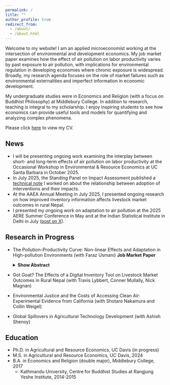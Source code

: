 ```yaml
---
permalink: /
title: ""
author_profile: true
redirect_from: 
  - /about/
  - /about.html
---
```


Welcome to my website! I am an applied microeconomist working at the intersection of environmental and development economics. My job market paper examines how the effect of air pollution on labor productivity varies by past exposure to air pollution, with implications for environmental regulation in developing economies where chronic exposure is widespread. Broadly, my research agenda focuses on the role of market failures such as environmental externalities and imperfect information in economic development. 

My undergraduate studies were in Economics and Religion (with a focus on Buddhist Philosophy) at Middlebury College. In addition to research, teaching is integral to my scholarship. I enjoy inspiring students to see how economics can provide useful tools and models for quantifying and analyzing complex phenomena.

Please click [here](/files/BrooksCV.pdf "Matt's CV") to view my CV.

## News

* I will be presenting ongoing work examining the interplay between short- and long-term effects of air pollution on labor productivity at the Occasional Workshop in Environmental & Resource Economics at UC Santa Barbara in October 2025.
* In July 2025, the Standing Panel on Impact Assessment published a [technical note](https://iaes.cgiar.org/spia/publications/does-innovations-reach-reveal-anything-about-its-impact-under-right-conditions) I worked on about the relationship between adoption of interventions and their impacts.
* At the AAEA Annual Meeting in July 2025, I presented ongoing research on how improved inventory information affects livestock market outcomes in rural Nepal.
* I presented my ongoing work on adaptation to air pollution at the 2025 AERE Summer Conference in May and at the Indian Statistical Institute in Delhi in July ([post on X](https://x.com/cecfee/status/1945725989742334356)).

## Research in Progress

* The Pollution–Productivity Curve: Non-linear Effects and Adaptation in High-pollution Environments (with Faraz Usmani) **Job Market Paper**
  <details>
    <summary><strong>Show Abstract</strong></summary>
    <p>Air pollution harms labor productivity, yet little is known about whether workers adapt to chronic exposure. We address this question using performance data from India's premier cricket league, which provides exogenous variation in both acute pollution exposure and long-term exposure histories. We find that a 10 microgram per cubic meter increase in PM2.5 reduces productivity by about 1 percent, with effects concentrated at extreme pollution levels that far exceed WHO guidelines. However, workers appear to adapt: performance among those with the highest levels of chronic exposure shows dramatically smaller responses to acute pollution episodes, with the most chronically exposed experiencing approximately 40 percent lower productivity losses than those with median exposure histories. Our findings suggest that standard estimates from low-pollution environments poorly capture the dynamics between short- and long-term exposure in high-pollution settings, with important implications for environmental regulation in developing economies where chronic exposure is widespread.</p>
  </details>

* Got Goat? The Effects of a Digital Inventory Tool on Livestock Market Outcomes in Rural Nepal (with Travis Lybbert, Conner Mullally, Nick Magnan)
* Environmental Justice and the Costs of Accessing Clean Air: Experimental Evidence from California (with Shotaro Nakamura and Collin Weigel)
* Global Spillovers in Agricultural Technology Development (with Ashish Shenoy)

## Education
* Ph.D. in Agricultural and Resource Economics, UC Davis (in progress)
* M.S. in Agricultural and Resource Economics, UC Davis, 2024
* B.A. in Economics and Religion (double major), Middlebury College, 2017
  * Kathmandu University, Centre for Buddhist Studies at Rangjung Yeshe Institute, 2014-2015

